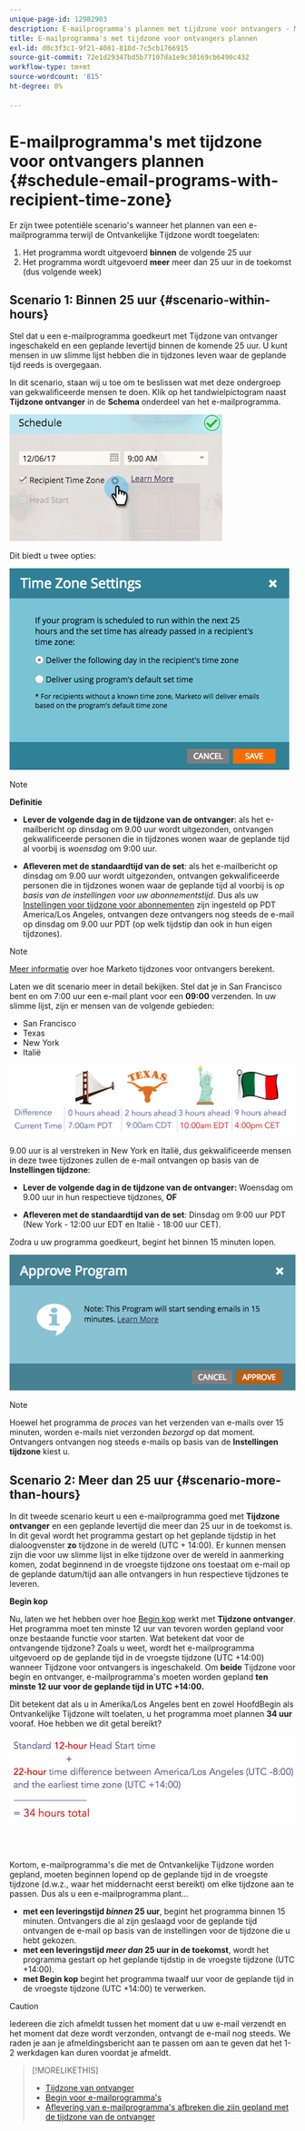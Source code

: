 ```yaml
---
unique-page-id: 12982903
description: E-mailprogramma's plannen met tijdzone voor ontvangers - Marketo Docs - Productdocumentatie
title: E-mailprogramma's met tijdzone voor ontvangers plannen
exl-id: d0c3f3c1-9f21-4081-818d-7c5cb1766915
source-git-commit: 72e1d29347bd5b77107da1e9c30169cb6490c432
workflow-type: tm+mt
source-wordcount: '815'
ht-degree: 0%

---
```


# E-mailprogramma&#39;s met tijdzone voor ontvangers plannen {#schedule-email-programs-with-recipient-time-zone}

Er zijn twee potentiële scenario&#39;s wanneer het plannen van een e-mailprogramma terwijl de Ontvankelijke Tijdzone wordt toegelaten:

1. Het programma wordt uitgevoerd **binnen** de volgende 25 uur
1. Het programma wordt uitgevoerd **meer** meer dan 25 uur in de toekomst (dus volgende week)

## Scenario 1: Binnen 25 uur {#scenario-within-hours}

Stel dat u een e-mailprogramma goedkeurt met Tijdzone van ontvanger ingeschakeld en een geplande levertijd binnen de komende 25 uur. U kunt mensen in uw slimme lijst hebben die in tijdzones leven waar de geplande tijd reeds is overgegaan.

In dit scenario, staan wij u toe om te beslissen wat met deze ondergroep van gekwalificeerde mensen te doen. Klik op het tandwielpictogram naast **Tijdzone ontvanger** in de **Schema** onderdeel van het e-mailprogramma.

![](assets/image2017-12-5-10-3a46-3a42.png)

Dit biedt u twee opties:

![](assets/image2017-12-5-10-3a31-3a28.png)

>[!NOTE]
>
>**Definitie**
>
>* **Lever de volgende dag in de tijdzone van de ontvanger**: als het e-mailbericht op dinsdag om 9.00 uur wordt uitgezonden, ontvangen gekwalificeerde personen die in tijdzones wonen waar de geplande tijd al voorbij is *woensdag* om 9:00 uur.
>
>* **Afleveren met de standaardtijd van de set**: als het e-mailbericht op dinsdag om 9.00 uur wordt uitgezonden, ontvangen gekwalificeerde personen die in tijdzones wonen waar de geplande tijd al voorbij is _op basis van de instellingen voor uw abonnementstijd_. Dus als uw [Instellingen voor tijdzone voor abonnementen](/help/marketo/product-docs/administration/settings/select-your-language-locale-and-time-zone.md) zijn ingesteld op PDT America/Los Angeles, ontvangen deze ontvangers nog steeds de e-mail op dinsdag om 9.00 uur PDT (op welk tijdstip dan ook in hun eigen tijdzones).


>[!NOTE]
>
>[Meer informatie](/help/marketo/product-docs/email-marketing/email-programs/email-program-actions/scheduling-with-recipient-time-zone/understanding-recipient-time-zone.md#calculating-time-zone) over hoe Marketo tijdzones voor ontvangers berekent.

Laten we dit scenario meer in detail bekijken. Stel dat je in San Francisco bent en om 7:00 uur een e-mail plant voor een **09:00** verzenden. In uw slimme lijst, zijn er mensen van de volgende gebieden:

* San Francisco
* Texas
* New York
* Italië

![](assets/image2017-12-6-10-3a52-3a41.png)

9.00 uur is al verstreken in New York en Italië, dus gekwalificeerde mensen in deze twee tijdzones zullen de e-mail ontvangen op basis van de **Instellingen tijdzone**:

* **Lever de volgende dag in de tijdzone van de ontvanger:** Woensdag om 9.00 uur in hun respectieve tijdzones, **OF**

* **Afleveren met de standaardtijd van de set**: Dinsdag om 9:00 uur PDT (New York - 12:00 uur EDT en Italië - 18:00 uur CET).

Zodra u uw programma goedkeurt, begint het binnen 15 minuten lopen.

![](assets/screen-shot-2017-12-09-at-3.34.14-pm.png)

>[!NOTE]
>
>Hoewel het programma de _proces_ van het verzenden van e-mails over 15 minuten, worden e-mails niet verzonden _bezorgd_ op dat moment. Ontvangers ontvangen nog steeds e-mails op basis van de **Instellingen tijdzone** kiest u.

## Scenario 2: Meer dan 25 uur {#scenario-more-than-hours}

In dit tweede scenario keurt u een e-mailprogramma goed met **Tijdzone ontvanger** en een geplande levertijd die meer dan 25 uur in de toekomst is. In dit geval wordt het programma gestart op het geplande tijdstip in het dialoogvenster **zo** tijdzone in de wereld (UTC + 14:00). Er kunnen mensen zijn die voor uw slimme lijst in elke tijdzone over de wereld in aanmerking komen, zodat beginnend in de vroegste tijdzone ons toestaat om e-mail op de geplande datum/tijd aan alle ontvangers in hun respectieve tijdzones te leveren.

**Begin kop**

Nu, laten we het hebben over hoe [Begin kop](/help/marketo/product-docs/email-marketing/email-programs/email-program-actions/head-start-for-email-programs.md) werkt met **Tijdzone ontvanger**. Het programma moet ten minste 12 uur van tevoren worden gepland voor onze bestaande functie voor starten. Wat betekent dat voor de ontvangende tijdzone? Zoals u weet, wordt het e-mailprogramma uitgevoerd op de geplande tijd in de vroegste tijdzone (UTC +14:00) wanneer Tijdzone voor ontvangers is ingeschakeld. Om **beide** Tijdzone voor begin en ontvanger, e-mailprogramma&#39;s moeten worden gepland **ten minste 12 uur voor de geplande tijd in UTC +14:00.**

Dit betekent dat als u in Amerika/Los Angeles bent en zowel HoofdBegin als Ontvankelijke Tijdzone wilt toelaten, u het programma moet plannen **34 uur** vooraf. Hoe hebben we dit getal bereikt?

![](assets/image2017-12-5-13-3a11-3a38.png)

<br> 

Kortom, e-mailprogramma&#39;s die met de Ontvankelijke Tijdzone worden gepland, moeten beginnen lopend op de geplande tijd in de vroegste tijdzone (d.w.z., waar het middernacht eerst bereikt) om elke tijdzone aan te passen. Dus als u een e-mailprogramma plant...

* **met een leveringstijd _binnen_ 25 uur**, begint het programma binnen 15 minuten. Ontvangers die al zijn geslaagd voor de geplande tijd ontvangen de e-mail op basis van de instellingen voor de tijdzone die u hebt gekozen.
* **met een leveringstijd _meer dan_ 25 uur in de toekomst**, wordt het programma gestart op het geplande tijdstip in de vroegste tijdzone (UTC +14:00).
* **met Begin kop** begint het programma twaalf uur voor de geplande tijd in de vroegste tijdzone (UTC +14:00) te verwerken.

>[!CAUTION]
>
>Iedereen die zich afmeldt tussen het moment dat u uw e-mail verzendt en het moment dat deze wordt verzonden, ontvangt de e-mail nog steeds. We raden je aan je afmeldingsbericht aan te passen om aan te geven dat het 1-2 werkdagen kan duren voordat je afmeldt.

>[!MORELIKETHIS]
>
>* [Tijdzone van ontvanger](/help/marketo/product-docs/email-marketing/email-programs/email-program-actions/scheduling-with-recipient-time-zone/understanding-recipient-time-zone.md)
>* [Begin voor e-mailprogramma&#39;s](/help/marketo/product-docs/email-marketing/email-programs/email-program-actions/head-start-for-email-programs.md)
>* [Aflevering van e-mailprogramma&#39;s afbreken die zijn gepland met de tijdzone van de ontvanger](/help/marketo/product-docs/email-marketing/email-programs/email-program-actions/scheduling-with-recipient-time-zone/abort-delivery-of-email-programs-scheduled-with-recipient-time-zone.md)

